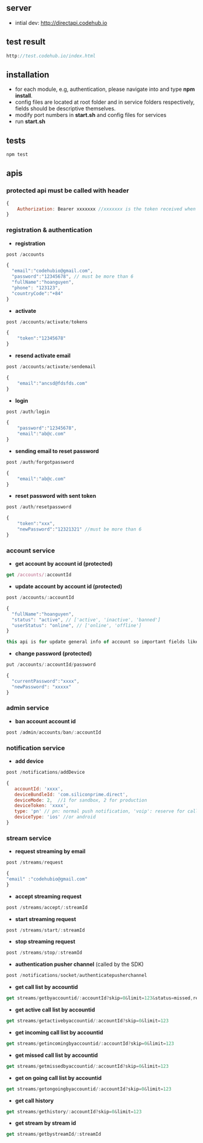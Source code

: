 ## server
- intial dev: http://directapi.codehub.io

## test result
```javascript
http://test.codehub.io/index.html
```

## installation

* for each module, e.g, authentication, please navigate into and type **npm install**.
* config files are located at root folder and in service folders respectively, fields should be descriptive themselves.
* modify port numbers in **start.sh** and config files for services
* run **start.sh**

## tests

```javascript
npm test
```

## apis

### protected api must be called with header

```javascript
{
	Authorization: Bearer xxxxxxx //xxxxxxx is the token received when calling login API successfully
}
```

### registration & authentication

* **registration**
```javascript
post /accounts
```
```javascript
{
  "email":"codehubio@gmail.com",
  "password":"12345678", // must be more than 6
  "fullName":"hoanguyen",
  "phone": "123123",
  "countryCode":"+84"
}
```
* **activate**
```javascript
post /accounts/activate/tokens
````

```javascript
{
	"token":"12345678"
}
```
* **resend activate email**
```javascript
post /accounts/activate/sendemail
````

```javascript
{
	"email":"ancsd@fdsfds.com"
}
```

* **login**

```javascript
post /auth/login
```

```javascript
{
	"password":"12345678",
	"email":"ab@c.com"
}
```
* **sending email to reset password**

```javascript
post /auth/forgotpassword
```

```javascript
{
	"email":"ab@c.com"
}
```
* **reset password with sent token**

```javascript
post /auth/resetpassword
```

```javascript
{
	"token":"xxx",
	"newPassword":"12321321" //must be more than 6
}
```

### account service

* **get account by account id (protected)**
```javascript
get /accounts/:accountId 
```
* **update account by account id (protected)**
```javascript
post /accounts/:accountId 
```
```javascript
{
  "fullName":"hoanguyen",
  "status": "active", // ['active', 'inactive', 'banned']
  "userStatus": "online", // ['online', 'offline']
}
```
```javascript
this api is for update general info of account so important fields like email, password, id will be **ignored**. to change those fields, please call other specific apis
```

* **change password (protected)**
```javascript
put /accounts/:accountId/password
```
```javascript
{
  "currentPassword":"xxxx",
  "newPassword": "xxxxx"
}
```


### admin service

* **ban account account id**
```javascript
post /admin/accounts/ban/:accountId 
```


### notification service

* **add device**
```javascript
post /notifications/addDevice
```
```javascript
{
   accountId: 'xxxx',
   deviceBundleId: 'com.siliconprime.direct',
   deviceMode: 2,  //1 for sandbox, 2 for production
   deviceToken: 'xxxx',
   type: 'pn' // pn: normal push notification, 'voip': reserve for callkit, default is 'pn'
   deviceType: 'ios' //or android
}
```

### stream service

* **request streaming by email**
```javascript
post /streams/request
```
```javascript
{
"email" :"codehubio@gmail.com"
}
```
* **accept streaming request**
```javascript
post /streams/accept/:streamId
```
* **start streaming request**
```javascript
post /streams/start/:streamId
```
* **stop streaming request**
```javascript
post /streams/stop/:streamId
```
* **authentication pusher channel** (called by the SDK)
```javascript
post /notifications/socket/authenticatepusherchannel
```

* **get call list by accountid** 
```javascript
get streams/getbyaccountid/:accountId?skip=0&limit=123&status=missed,requested,streaming
```

* **get active call list by accountid** 
```javascript
get streams/getactivebyaccountid/:accountId?skip=0&limit=123
```

* **get incoming call list by accountid** 
```javascript
get streams/getincomingbyaccountid/:accountId?skip=0&limit=123
```

* **get missed call list by accountid** 
```javascript
get streams/getmissedbyaccountid/:accountId?skip=0&limit=123
```
* **get on going call list by accountid** 
```javascript
get streams/getongoingbyaccountid/:accountId?skip=0&limit=123
```

* **get call history** 
```javascript
get streams/gethistory/:accountId?skip=0&limit=123
```

* **get stream by stream id** 
```javascript
get streams/getbystreamId/:streamId
```


